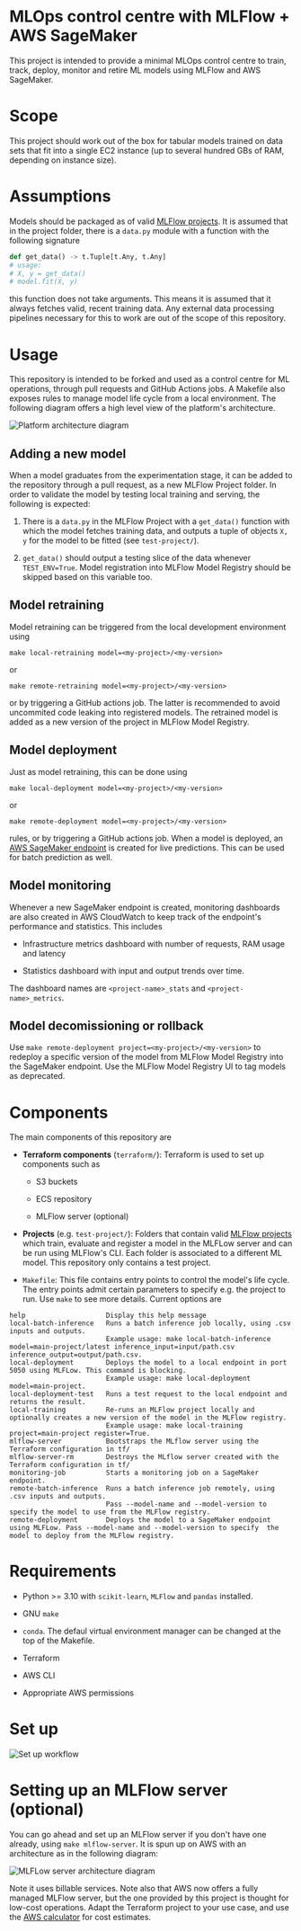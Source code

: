 # MLOps control centre with MLFlow + AWS SageMaker

This project is intended to provide a minimal MLOps control centre to train, track, deploy, monitor and retire ML models using MLFlow and AWS SageMaker. 

# Scope

This project should work out of the box for tabular models trained on data sets that fit into a single EC2 instance (up to several hundred GBs of RAM, depending on instance size). 

# Assumptions

Models should be packaged as of valid [MLFlow projects](https://mlflow.org/docs/latest/projects.html). It is assumed that in the project folder, there is a `data.py` module with a function with the following signature

```py
def get_data() -> t.Tuple[t.Any, t.Any]
# usage: 
# X, y = get_data()
# model.fit(X, y)
```

this function does not take arguments. This means it is assumed that it always fetches valid, recent training data. Any external data processing pipelines necessary for this to work are out of the scope of this repository.

# Usage

This repository is intended to be forked and used as a control centre for ML operations, through pull requests and GitHub Actions jobs. A Makefile also exposes rules to manage model life cycle from a local environment. The following diagram offers a high level view of the platform's architecture.

![Platform architecture diagram](./other/images/architecture.png "Platform architecture")

## Adding a new model

When a model graduates from the experimentation stage, it can be added to the repository through a pull request, as a new MLFlow Project folder. In order to validate the model by testing local training and serving, the following is expected:

1. There is a `data.py` in the MLFlow Project with a `get_data()` function with which the model fetches training data, and outputs a tuple of objects `X, y` for the model to be fitted (see `test-project/`).

2. `get_data()` should output a testing slice of the data whenever `TEST_ENV=True`. Model registration into MLFlow Model Registry should be skipped based on this variable too.

## Model retraining

Model retraining can be triggered from the local development environment using 

```
make local-retraining model=<my-project>/<my-version>
``` 

or 

```
make remote-retraining model=<my-project>/<my-version>
``` 

or by triggering a GitHub actions job. The latter is recommended to avoid uncommited code leaking into registered models. The retrained model is added as a new version of the project in MLFlow Model Registry.

## Model deployment

Just as model retraining, this can be done using 

```
make local-deployment model=<my-project>/<my-version>
``` 

or 

```
make remote-deployment model=<my-project>/<my-version>
``` 

rules, or by triggering a GitHub actions job. When a model is deployed, an [AWS SageMaker endpoint](https://docs.aws.amazon.com/sagemaker/latest/dg/realtime-endpoints.html) is created for live predictions. This can be used for batch prediction as well.

## Model monitoring

Whenever a new SageMaker endpoint is created, monitoring dashboards are also created in AWS CloudWatch to keep track of the endpoint's performance and statistics. This includes

* Infrastructure metrics dashboard with number of requests, RAM usage and latency

* Statistics dashboard with input and output trends over time. 

The dashboard names are `<project-name>_stats` and `<project-name>_metrics`.

## Model decomissioning or rollback

Use `make remote-deployment project=<my-project>/<my-version>` to redeploy a specific version of the model from MLFlow Model Registry into the SageMaker endpoint. Use the MLFlow Model Registry UI to tag models as deprecated.

# Components

The main components of this repository are

* **Terraform components** (`terraform/`): Terraform is used to set up components such as

    * S3 buckets

    * ECS repository

    * MLFlow server (optional)

* **Projects** (e.g. `test-project/`): Folders that contain valid [MLFlow projects](https://mlflow.org/docs/latest/projects.html) which train, evaluate and register a model in the MLFLow server and can be run using MLFlow's CLI. Each folder is associated to a different ML model. This repository only contains a test project.

* `Makefile`: This file contains entry points to control the model's life cycle. The entry points admit certain parameters to specify e.g. the project to run. Use `make` to see more details. Current options are 


```
help                    Display this help message 
local-batch-inference   Runs a batch inference job locally, using .csv inputs and outputs. 
                        Example usage: make local-batch-inference model=main-project/latest inference_input=input/path.csv inference_output=output/path.csv. 
local-deployment        Deploys the model to a local endpoint in port 5050 using MLFLow. This command is blocking. 
                        Example usage: make local-deployment model=main-project. 
local-deployment-test   Runs a test request to the local endpoint and returns the result. 
local-training          Re-runs an MLFlow project locally and optionally creates a new version of the model in the MLFlow registry. 
                        Example usage: make local-training project=main-project register=True. 
mlflow-server           Bootstraps the MLflow server using the Terraform configuration in tf/ 
mlflow-server-rm        Destroys the MLflow server created with the Terraform configuration in tf/ 
monitoring-job          Starts a monitoring job on a SageMaker endpoint. 
remote-batch-inference  Runs a batch inference job remotely, using .csv inputs and outputs. 
                        Pass --model-name and --model-version to specify the model to use from the MLFlow registry. 
remote-deployment       Deploys the model to a SageMaker endpoint using MLFLow. Pass --model-name and --model-version to specify  the model to deploy from the MLFlow registry. 
```

# Requirements

* Python >= 3.10 with `scikit-learn`, `MLFlow` and `pandas` installed.

* GNU `make`

* `conda`. The defaul virtual environment manager can be changed at the top of the Makefile.

* Terraform 

* AWS CLI

* Appropriate AWS permissions


# Set up

![Set up workflow](./other/images/setup.png "Set up workflow")

# Setting up an MLFlow server (optional)

You can go ahead and set up an MLFlow server if you don't have one already, using `make mlflow-server`. It is spun up on AWS with an architecture as in the following diagram:

![MLFLow server architecture diagram](./other/images/mlflow-server.png "MLFlow server architecture")

Note it uses billable services. Note also that AWS now offers a fully managed MLFlow server, but the one provided by this project is thought for low-cost operations. Adapt the Terraform project to your use case, and use the [AWS calculator](https://calculator.aws/#/) for cost estimates.
